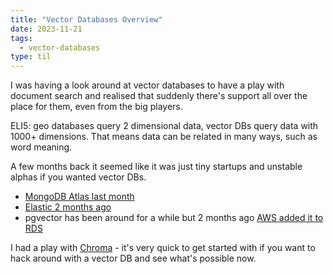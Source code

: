 ```yaml
---
title: "Vector Databases Overview"
date: 2023-11-21
tags:
  - vector-databases
type: til
---
```

I was having a look around at vector databases to have a play with document search and realised that suddenly there's support all over the place for them, even from the big players.

ELI5: geo databases query 2 dimensional data, vector DBs query data with 1000+ dimensions. That means data can be related in many ways, such as word meaning.

A few months back it seemed like it was just tiny startups and unstable alphas if you wanted vector DBs.

- [MongoDB Atlas last month](https://www.mongodb.com/products/platform/atlas-vector-search)
- [Elastic 2 months ago](https://www.elastic.co/enterprise-search/generative-ai) 
- pgvector has been around for a while but 2 months ago [AWS added it to RDS](https://aws.amazon.com/about-aws/whats-new/2023/05/amazon-rds-postgresql-pgvector-ml-model-integration/)

I had a play with [Chroma](https://www.trychroma.com/) - it's very quick to get started with if you want to hack around with a vector DB and see what's possible now.
